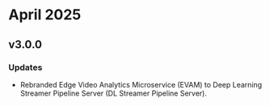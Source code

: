 # April 2025

## v3.0.0

### Updates
- Rebranded Edge Video Analytics Microservice (EVAM) to Deep Learning Streamer Pipeline Server (DL Streamer Pipeline Server).
